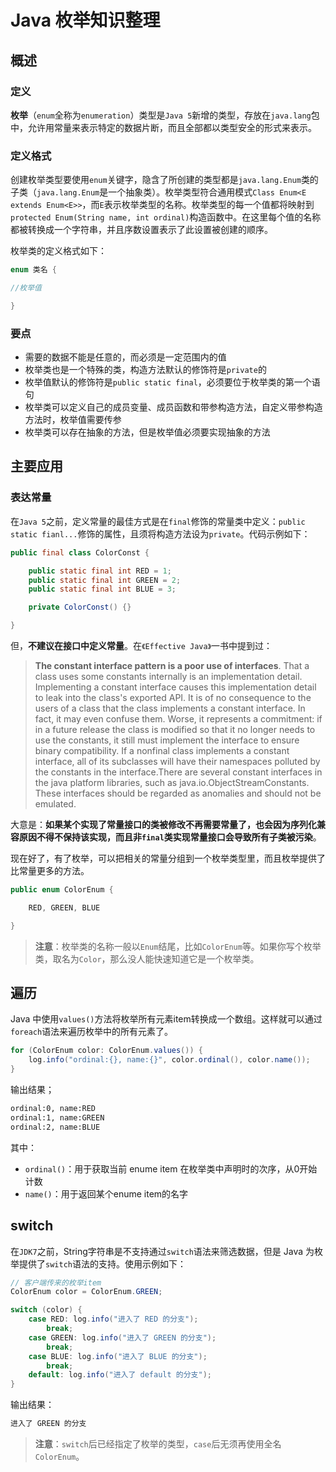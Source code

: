 # Java 枚举知识整理

## 概述

### 定义

**枚举**（`enum`全称为`enumeration`）类型是`Java 5`新增的类型，存放在`java.lang`包中，允许用常量来表示特定的数据片断，而且全部都以类型安全的形式来表示。

### 定义格式

 创建枚举类型要使用`enum`关键字，隐含了所创建的类型都是`java.lang.Enum`类的子类（`java.lang.Enum`是一个抽象类）。枚举类型符合通用模式`Class Enum<E extends Enum<E>>`，而`E`表示枚举类型的名称。枚举类型的每一个值都将映射到`protected Enum(String name, int ordinal)`构造函数中。在这里每个值的名称都被转换成一个字符串，并且序数设置表示了此设置被创建的顺序。

枚举类的定义格式如下：

```java
enum 类名 {

//枚举值

}
```

### 要点

- 需要的数据不能是任意的，而必须是一定范围内的值
- 枚举类也是一个特殊的类，构造方法默认的修饰符是`private`的
- 枚举值默认的修饰符是`public static final`，必须要位于枚举类的第一个语句
- 枚举类可以定义自己的成员变量、成员函数和带参构造方法，自定义带参构造方法时，枚举值需要传参
- 枚举类可以存在抽象的方法，但是枚举值必须要实现抽象的方法

## 主要应用

### 表达常量

在`Java 5`之前，定义常量的最佳方式是在`final`修饰的常量类中定义：`public static fianl...`修饰的属性，且须将构造方法设为`private`。代码示例如下：

```java
public final class ColorConst {

    public static final int RED = 1;
    public static final int GREEN = 2;
    public static final int BLUE = 3;

    private ColorConst() {}

}
```

但，**不建议在接口中定义常量**。在`《Effective Java》`一书中提到过：

> **The constant interface pattern is a poor use of interfaces**. That a class uses some constants internally is an implementation detail. Implementing a constant interface causes this implementation detail to leak into the class's exported API. It is of no consequence to the users of a class that the class implements a constant interface. In fact, it may even confuse them. Worse, it represents a commitment: if in a future release the class is modified so that it no longer needs to use the constants, it still must implement the interface to ensure binary compatibility. If a nonfinal class implements a constant interface, all of its subclasses will have their namespaces polluted by the constants in the interface.There are several constant interfaces in the java platform libraries, such as java.io.ObjectStreamConstants. These interfaces should be regarded as anomalies and should not be emulated.

大意是：**如果某个实现了常量接口的类被修改不再需要常量了，也会因为序列化兼容原因不得不保持该实现，而且非`final`类实现常量接口会导致所有子类被污染**。

现在好了，有了枚举，可以把相关的常量分组到一个枚举类型里，而且枚举提供了比常量更多的方法。

```java
public enum ColorEnum {

    RED, GREEN, BLUE

}
```

> **注意**：枚举类的名称一般以`Enum`结尾，比如`ColorEnum`等。如果你写个枚举类，取名为`Color`，那么没人能快速知道它是一个枚举类。

## 遍历

Java 中使用`values()`方法将枚举所有元素item转换成一个数组。这样就可以通过`foreach`语法来遍历枚举中的所有元素了。

```java
for (ColorEnum color: ColorEnum.values()) {
    log.info("ordinal:{}, name:{}", color.ordinal(), color.name());
}
```

输出结果；

```bash
ordinal:0, name:RED
ordinal:1, name:GREEN
ordinal:2, name:BLUE
```

其中：

- `ordinal()`：用于获取当前 enume item 在枚举类中声明时的次序，从0开始计数
- `name()`：用于返回某个enume item的名字

## switch

在`JDK7`之前，String字符串是不支持通过`switch`语法来筛选数据，但是 Java 为枚举提供了`switch`语法的支持。使用示例如下：

```java
// 客户端传来的枚举item
ColorEnum color = ColorEnum.GREEN;

switch (color) {
    case RED: log.info("进入了 RED 的分支");
        break;
    case GREEN: log.info("进入了 GREEN 的分支");
        break;
    case BLUE: log.info("进入了 BLUE 的分支");
        break;
    default: log.info("进入了 default 的分支");
}
```

输出结果：

```bash
进入了 GREEN 的分支
```

> **注意**：`switch`后已经指定了枚举的类型，`case`后无须再使用全名`ColorEnum`。